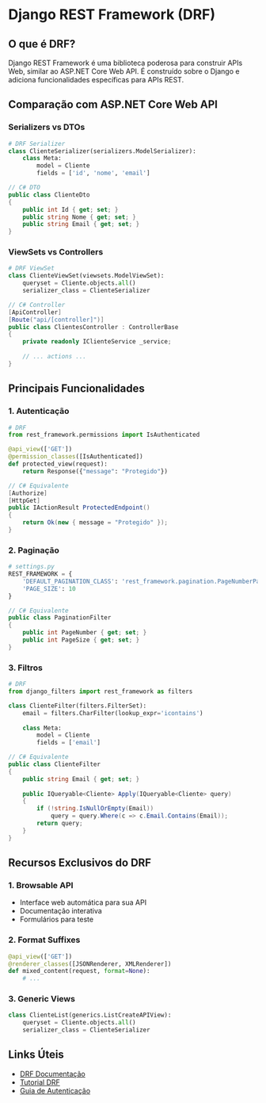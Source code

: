 # Django REST Framework (DRF)

## O que é DRF?
Django REST Framework é uma biblioteca poderosa para construir APIs Web, similar ao ASP.NET Core Web API. É construído sobre o Django e adiciona funcionalidades específicas para APIs REST.

## Comparação com ASP.NET Core Web API

### Serializers vs DTOs
```python
# DRF Serializer
class ClienteSerializer(serializers.ModelSerializer):
    class Meta:
        model = Cliente
        fields = ['id', 'nome', 'email']
```

```csharp
// C# DTO
public class ClienteDto
{
    public int Id { get; set; }
    public string Nome { get; set; }
    public string Email { get; set; }
}
```

### ViewSets vs Controllers
```python
# DRF ViewSet
class ClienteViewSet(viewsets.ModelViewSet):
    queryset = Cliente.objects.all()
    serializer_class = ClienteSerializer
```

```csharp
// C# Controller
[ApiController]
[Route("api/[controller]")]
public class ClientesController : ControllerBase
{
    private readonly IClienteService _service;
    
    // ... actions ...
}
```

## Principais Funcionalidades

### 1. Autenticação
```python
# DRF
from rest_framework.permissions import IsAuthenticated

@api_view(['GET'])
@permission_classes([IsAuthenticated])
def protected_view(request):
    return Response({"message": "Protegido"})
```

```csharp
// C# Equivalente
[Authorize]
[HttpGet]
public IActionResult ProtectedEndpoint()
{
    return Ok(new { message = "Protegido" });
}
```

### 2. Paginação
```python
# settings.py
REST_FRAMEWORK = {
    'DEFAULT_PAGINATION_CLASS': 'rest_framework.pagination.PageNumberPagination',
    'PAGE_SIZE': 10
}
```

```csharp
// C# Equivalente
public class PaginationFilter
{
    public int PageNumber { get; set; }
    public int PageSize { get; set; }
}
```

### 3. Filtros
```python
# DRF
from django_filters import rest_framework as filters

class ClienteFilter(filters.FilterSet):
    email = filters.CharFilter(lookup_expr='icontains')
    
    class Meta:
        model = Cliente
        fields = ['email']
```

```csharp
// C# Equivalente
public class ClienteFilter
{
    public string Email { get; set; }
    
    public IQueryable<Cliente> Apply(IQueryable<Cliente> query)
    {
        if (!string.IsNullOrEmpty(Email))
            query = query.Where(c => c.Email.Contains(Email));
        return query;
    }
}
```

## Recursos Exclusivos do DRF

### 1. Browsable API
- Interface web automática para sua API
- Documentação interativa
- Formulários para teste

### 2. Format Suffixes
```python
@api_view(['GET'])
@renderer_classes([JSONRenderer, XMLRenderer])
def mixed_content(request, format=None):
    # ...
```

### 3. Generic Views
```python
class ClienteList(generics.ListCreateAPIView):
    queryset = Cliente.objects.all()
    serializer_class = ClienteSerializer
```

## Links Úteis
- [DRF Documentação](https://www.django-rest-framework.org/)
- [Tutorial DRF](https://www.django-rest-framework.org/tutorial/quickstart/)
- [Guia de Autenticação](https://www.django-rest-framework.org/api-guide/authentication/)
